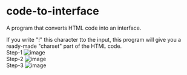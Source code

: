 # code-to-interface

A program that converts HTML code into an interface.

If you write "!" this character tto the input, this program will give you a ready-made "charset" part of the HTML code.
<br>
Step-1
![image](https://github.com/definem/code-to-interface/assets/120991965/93d9b37a-6f40-4525-9a80-9a19e9fa7ecd)
<br>
Step-2
![image](https://github.com/definem/code-to-interface/assets/120991965/03fd6cdd-68bf-4bff-a610-75505d622946)
<br>
Step-3
![image](https://github.com/definem/code-to-interface/assets/120991965/31fcba39-b79e-43e6-b91d-db94163ef63a)

